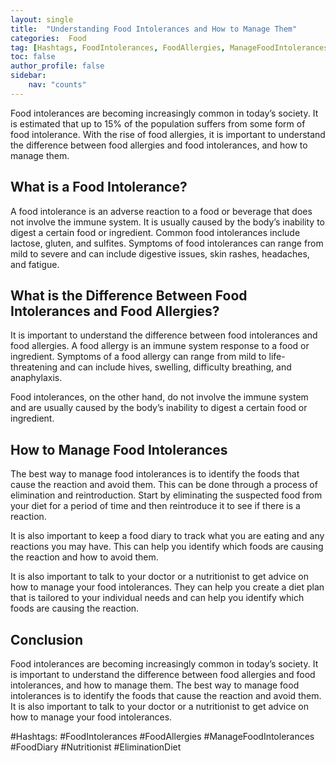 ```yaml
---
layout: single
title:  "Understanding Food Intolerances and How to Manage Them"
categories:  Food
tag: [Hashtags, FoodIntolerances, FoodAllergies, ManageFoodIntolerances, FoodDiary, Nutritionist, EliminationDiet, ]
toc: false
author_profile: false
sidebar:
    nav: "counts"
---
```

    
Food intolerances are becoming increasingly common in today’s society. It is estimated that up to 15% of the population suffers from some form of food intolerance. With the rise of food allergies, it is important to understand the difference between food allergies and food intolerances, and how to manage them.

## What is a Food Intolerance?

A food intolerance is an adverse reaction to a food or beverage that does not involve the immune system. It is usually caused by the body’s inability to digest a certain food or ingredient. Common food intolerances include lactose, gluten, and sulfites. Symptoms of food intolerances can range from mild to severe and can include digestive issues, skin rashes, headaches, and fatigue.

## What is the Difference Between Food Intolerances and Food Allergies?

It is important to understand the difference between food intolerances and food allergies. A food allergy is an immune system response to a food or ingredient. Symptoms of a food allergy can range from mild to life-threatening and can include hives, swelling, difficulty breathing, and anaphylaxis.

Food intolerances, on the other hand, do not involve the immune system and are usually caused by the body’s inability to digest a certain food or ingredient.

## How to Manage Food Intolerances

The best way to manage food intolerances is to identify the foods that cause the reaction and avoid them. This can be done through a process of elimination and reintroduction. Start by eliminating the suspected food from your diet for a period of time and then reintroduce it to see if there is a reaction.

It is also important to keep a food diary to track what you are eating and any reactions you may have. This can help you identify which foods are causing the reaction and how to avoid them.

It is also important to talk to your doctor or a nutritionist to get advice on how to manage your food intolerances. They can help you create a diet plan that is tailored to your individual needs and can help you identify which foods are causing the reaction.

## Conclusion

Food intolerances are becoming increasingly common in today’s society. It is important to understand the difference between food allergies and food intolerances, and how to manage them. The best way to manage food intolerances is to identify the foods that cause the reaction and avoid them. It is also important to talk to your doctor or a nutritionist to get advice on how to manage your food intolerances.

#Hashtags: #FoodIntolerances #FoodAllergies #ManageFoodIntolerances #FoodDiary #Nutritionist #EliminationDiet